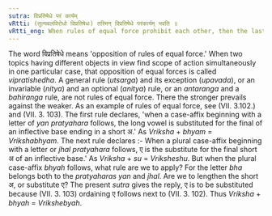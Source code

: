 ```yaml
---
sutra: विप्रतिषेधे परं कार्यम्
vRtti: (तुल्यबलविरोधो विप्रतिषेधः) तस्मिन् विप्रतिषेधे परंकार्यम् भवति ॥
vRtti_eng: When rules of equal force prohibit each other, then the last in the order herein given is to take effect.
---
```

The word विप्रतिषेधे means 'opposition of rules of equal force.' When two topics having different objects in view find scope of action simultaneously in one particular case, that opposition of equal forces is called _vipratishedha_. A general rule (_utsarga_) and its exception (_upavada_), or an invariable (_nitya_) and an optional (_anitya_) rule, or an _antaranga_ and a _bahiranga_ rule, are not rules of equal force. There the stronger prevails against the weaker. As an example of rules of equal force, see (VII. 3.102.) and (VII. 3. 103). The first rule declares, 'when a case-affix beginning with a letter of _yan_ _pratyahara_ follows, the long vowel is substituted for the final of an inflective base ending in a short अ.' As _Vriksha_ + _bhyam_ = _Vrikshabhyam_. The next rule declares :- When a plural case-affix beginning with a letter or _jhal_ _pratyahara_ follows, ए is the substitute for the final short अ of an inflective base.' As _Vriksha_ + _su_ = _Vriksheshu_. But when the plural case-affix _bhyah_ follows, what rule are we to apply? For the letter _bha_ belongs both to the _pratyaharas_ _yan_ and _jhal_. Are we to lengthen the short अ, or substitute ए? The present _sutra_ gives the reply, ए is to be substituted because (VII. 3. 103) ordaining ए follows next to (VII. 3. 102). Thus _Vriksha_ + _bhyah_ = _Vrikshebyah_.
